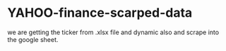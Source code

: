 # YAHOO-finance-scarped-data
we are getting the ticker from .xlsx file and dynamic also and scrape into the google sheet.
